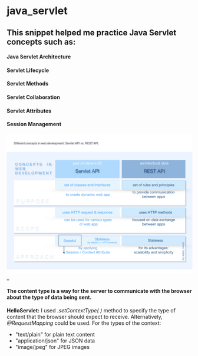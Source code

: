 # java_servlet

## This snippet helped me practice Java Servlet concepts such as:

#### Java Servlet Architecture
#### Servlet Lifecycle
#### Servlet Methods
#### Servlet Collaboration
#### Servlet Attributes
#### Session Management

![alt-image](https://github.com/e-terven/java_servlet/blob/56abfcb9b09f8da42b46f3ca1c5ce5e7b8ea069d/image/Collage.001.jpeg)
_
#### The content type is a way for the server to communicate with the browser about the type of data being sent.  
**HelloServlet:** I used _.setContextType( )_ method to specify the type of content that the browser should expect to receive. Alternatively, _@RequestMapping_ could be used. For the types of the context:   
- "text/plain" for plain text content
- "application/json" for JSON data
-  "image/jpeg" for JPEG images
